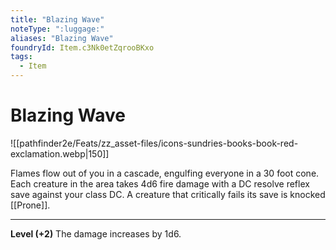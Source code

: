 ```yaml
---
title: "Blazing Wave"
noteType: ":luggage:"
aliases: "Blazing Wave"
foundryId: Item.c3Nk0etZqrooBKxo
tags:
  - Item
---
```


# Blazing Wave
![[pathfinder2e/Feats/zz_asset-files/icons-sundries-books-book-red-exclamation.webp|150]]

Flames flow out of you in a cascade, engulfing everyone in a 30 foot cone. Each creature in the area takes 4d6 fire  damage with a DC resolve reflex save against your class DC. A creature that critically fails its save is knocked [[Prone]].

* * *

**Level (+2)** The damage increases by 1d6.
